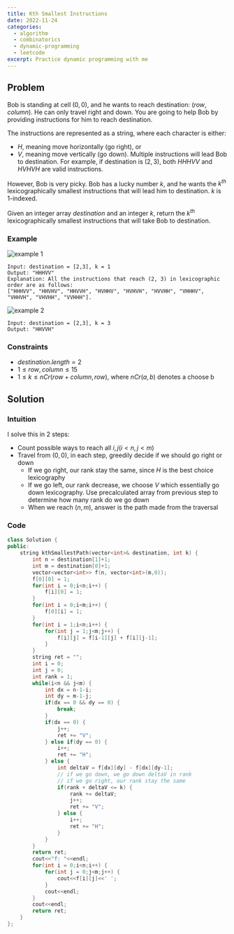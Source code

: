 ```yaml
---
title: Kth Smallest Instructions
date: 2022-11-24
categories:
  - algorithm
  - combinatorics
  - dynamic-programming
  - leetcode
excerpt: Practice dynamic programming with me
---
```


## Problem

Bob is standing at cell $(0, 0)$, and he wants to reach destination: $(row, column)$. He can only travel right and down. You are going to help Bob by providing instructions for him to reach destination.

The instructions are represented as a string, where each character is either:

- $H$, meaning move horizontally (go right), or
- $V$, meaning move vertically (go down).
  Multiple instructions will lead Bob to destination. For example, if destination is $(2, 3)$, both $HHHVV$ and $HVHVH$ are valid instructions.

However, Bob is very picky. Bob has a lucky number $k$, and he wants the $k^{th}$ lexicographically smallest instructions that will lead him to destination. $k$ is 1-indexed.

Given an integer array $destination$ and an integer $k$, return the $k^{th}$ lexicographically smallest instructions that will take Bob to destination.

### Example

![example 1](https://assets.leetcode.com/uploads/2020/10/12/ex1.png)

```
Input: destination = [2,3], k = 1
Output: "HHHVV"
Explanation: All the instructions that reach (2, 3) in lexicographic order are as follows:
["HHHVV", "HHVHV", "HHVVH", "HVHHV", "HVHVH", "HVVHH", "VHHHV", "VHHVH", "VHVHH", "VVHHH"].
```

![example 2](https://assets.leetcode.com/uploads/2020/10/12/ex3.png)

```
Input: destination = [2,3], k = 3
Output: "HHVVH"
```

### Constraints

- $destination.length = 2$
- $1 \leq row, column \leq 15$
- $1 \leq k \leq nCr(row + column, row)$, where $nCr(a, b)$ denotes a choose b

## Solution

### Intuition

I solve this in 2 steps:

- Count possible ways to reach all $i,j (i<n, j<m)$
- Travel from $(0,0)$, in each step, greedily decide if we should go right or down
  - If we go right, our rank stay the same, since $H$ is the best choice lexicography
  - If we go left, our rank decrease, we choose $V$ which essentially go down lexicography. Use precalculated array from previous step to determine how many rank do we go down
  - When we reach $(n,m)$, answer is the path made from the traversal

### Code

```cpp
class Solution {
public:
    string kthSmallestPath(vector<int>& destination, int k) {
        int n = destination[1]+1;
        int m = destination[0]+1;
        vector<vector<int>> f(n, vector<int>(m,0));
        f[0][0] = 1;
        for(int i = 0;i<n;i++) {
            f[i][0] = 1;
        }
        for(int i = 0;i<m;i++) {
            f[0][i] = 1;
        }
        for(int i = 1;i<n;i++) {
            for(int j = 1;j<m;j++) {
                f[i][j] = f[i-1][j] + f[i][j-1];
            }
        }
        string ret = "";
        int i = 0;
        int j = 0;
        int rank = 1;
        while(i<n && j<m) {
            int dx = n-1-i;
            int dy = m-1-j;
            if(dx == 0 && dy == 0) {
                break;
            }
            if(dx == 0) {
                j++;
                ret += "V";
            } else if(dy == 0) {
                i++;
                ret += "H";
            } else {
                int deltaV = f[dx][dy] - f[dx][dy-1];
                // if we go down, we go down deltaV in rank
                // if we go right, our rank stay the same
                if(rank + deltaV <= k) {
                    rank += deltaV;
                    j++;
                    ret += "V";
                } else {
                    i++;
                    ret += "H";
                }
            }
        }
        return ret;
        cout<<"f: "<<endl;
        for(int i = 0;i<n;i++) {
            for(int j = 0;j<m;j++) {
                cout<<f[i][j]<<' ';
            }
            cout<<endl;
        }
        cout<<endl;
        return ret;
    }
};
```
